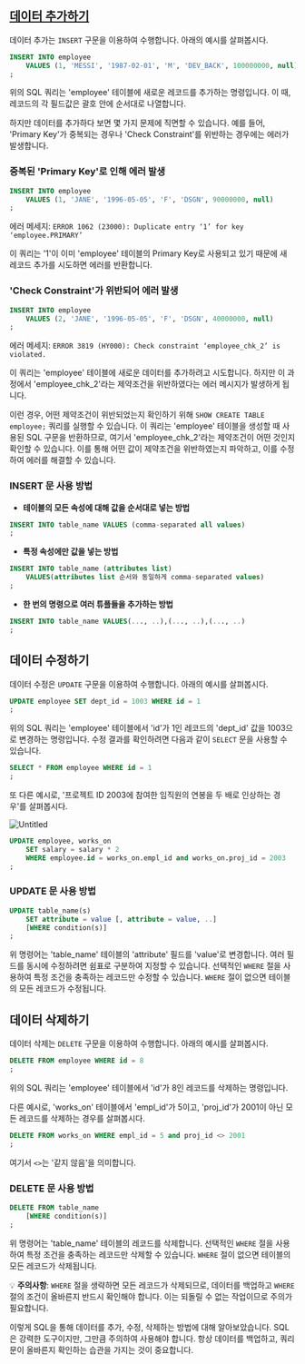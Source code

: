 ## [데이터 추가하기](https://www.youtube.com/watch?v=mgnd5JWeCK4&list=PLcXyemr8ZeoREWGhhZi5FZs6cvymjIBVe&index=4)

데이터 추가는 `INSERT` 구문을 이용하여 수행합니다. 아래의 예시를 살펴봅시다.

```sql
INSERT INTO employee
	VALUES (1, 'MESSI', '1987-02-01', 'M', 'DEV_BACK', 100000000, null)
;
```

위의 SQL 쿼리는 'employee' 테이블에 새로운 레코드를 추가하는 명령입니다. 이 때, 레코드의 각 필드값은 괄호 안에 순서대로 나열합니다.

하지만 데이터를 추가하다 보면 몇 가지 문제에 직면할 수 있습니다. 예를 들어, 'Primary Key'가 중복되는 경우나 'Check Constraint'를 위반하는 경우에는 에러가 발생합니다.

### 중복된 'Primary Key'로 인해 에러 발생

```sql
INSERT INTO employee
	VALUES (1, 'JANE', '1996-05-05', 'F', 'DSGN', 90000000, null)
;
```

에러 메세지: `ERROR 1062 (23000): Duplicate entry ‘1’ for key ‘employee.PRIMARY’`

이 쿼리는 '1'이 이미 'employee' 테이블의 Primary Key로 사용되고 있기 때문에 새 레코드 추가를 시도하면 에러를 반환합니다.

### 'Check Constraint'가 위반되어 에러 발생

```sql
INSERT INTO employee
	VALUES (2, 'JANE', '1996-05-05', 'F', 'DSGN', 40000000, null)
;
```
에러 메세지: `ERROR 3819 (HY000): Check constraint ‘employee_chk_2’ is violated.`

이 쿼리는 'employee' 테이블에 새로운 데이터를 추가하려고 시도합니다. 하지만 이 과정에서 'employee_chk_2'라는 제약조건을 위반하였다는 에러 메시지가 발생하게 됩니다.

이런 경우, 어떤 제약조건이 위반되었는지 확인하기 위해 `SHOW CREATE TABLE employee;` 쿼리를 실행할 수 있습니다. 이 쿼리는 'employee' 테이블을 생성할 때 사용된 SQL 구문을 반환하므로, 여기서 'employee_chk_2'라는 제약조건이 어떤 것인지 확인할 수 있습니다. 이를 통해 어떤 값이 제약조건을 위반하였는지 파악하고, 이를 수정하여 에러를 해결할 수 있습니다.

### INSERT 문 사용 방법

- **테이블의 모든 속성에 대해 값을 순서대로 넣는 방법**

```sql
INSERT INTO table_name VALUES (comma-separated all values)
;
```

- **특정 속성에만 값을 넣는 방법**

```sql
INSERT INTO table_name (attributes list)
	VALUES(attributes list 순서와 동일하게 comma-separated values)
;
```

- **한 번의 명령으로 여러 튜플들을 추가하는 방법**

```sql
INSERT INTO table_name VALUES(..., ..),(..., ..),(..., ..)
;
```

## 데이터 수정하기

데이터 수정은 `UPDATE` 구문을 이용하여 수행합니다. 아래의 예시를 살펴봅시다.

```sql
UPDATE employee SET dept_id = 1003 WHERE id = 1
;
```

위의 SQL 쿼리는 'employee' 테이블에서 'id'가 1인 레코드의 'dept_id' 값을 1003으로 변경하는 명령입니다. 수정 결과를 확인하려면 다음과 같이 `SELECT` 문을 사용할 수 있습니다.

```sql
SELECT * FROM employee WHERE id = 1
;
```

또 다른 예시로, '프로젝트 ID 2003에 참여한 임직원의 연봉을 두 배로 인상하는 경우'를 살펴봅시다.

![Untitled](https://prod-files-secure.s3.us-west-2.amazonaws.com/6532c273-87a2-4251-96db-53e93dd6a761/6099445a-7f69-44e3-87bd-80bedf6a76af/Untitled.png)

```sql
UPDATE employee, works_on
	SET salary = salary * 2
	WHERE employee.id = works_on.empl_id and works_on.proj_id = 2003
;
```

### UPDATE 문 사용 방법

```sql
UPDATE table_name(s)
	SET attribute = value [, attribute = value, ..]
	[WHERE condition(s)]
;
```

위 명령어는 'table_name' 테이블의 'attribute' 필드를 'value'로 변경합니다. 여러 필드를 동시에 수정하려면 쉼표로 구분하여 지정할 수 있습니다. 선택적인 `WHERE` 절을 사용하여 특정 조건을 충족하는 레코드만 수정할 수 있습니다. `WHERE` 절이 없으면 테이블의 모든 레코드가 수정됩니다.

## 데이터 삭제하기

데이터 삭제는 `DELETE` 구문을 이용하여 수행합니다. 아래의 예시를 살펴봅시다.

```sql
DELETE FROM employee WHERE id = 8
;
```

위의 SQL 쿼리는 'employee' 테이블에서 'id'가 8인 레코드를 삭제하는 명령입니다.

다른 예시로, 'works_on' 테이블에서 'empl_id'가 5이고, 'proj_id'가 2001이 아닌 모든 레코드를 삭제하는 경우를 살펴봅시다.

```sql
DELETE FROM works_on WHERE empl_id = 5 and proj_id <> 2001
;
```

여기서 `<>`는 '같지 않음'을 의미합니다.

### DELETE 문 사용 방법

```sql
DELETE FROM table_name
	[WHERE condition(s)]
;
```

위 명령어는 'table_name' 테이블의 레코드를 삭제합니다. 선택적인 `WHERE` 절을 사용하여 특정 조건을 충족하는 레코드만 삭제할 수 있습니다. `WHERE` 절이 없으면 테이블의 모든 레코드가 삭제됩니다.

💡 **주의사항**: `WHERE` 절을 생략하면 모든 레코드가 삭제되므로, 데이터를 백업하고 `WHERE` 절의 조건이 올바른지 반드시 확인해야 합니다. 이는 되돌릴 수 없는 작업이므로 주의가 필요합니다.

이렇게 SQL을 통해 데이터를 추가, 수정, 삭제하는 방법에 대해 알아보았습니다. SQL은 강력한 도구이지만, 그만큼 주의하여 사용해야 합니다. 항상 데이터를 백업하고, 쿼리문이 올바른지 확인하는 습관을 가지는 것이 중요합니다.
